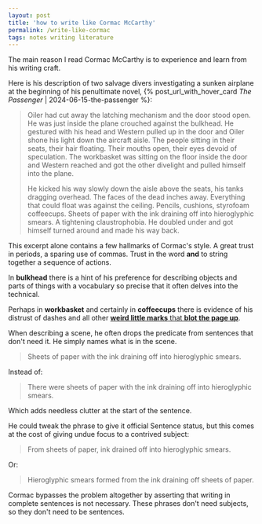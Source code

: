```yaml
---
layout: post
title: 'how to write like Cormac McCarthy'
permalink: /write-like-cormac
tags: notes writing literature
---
```


The main reason I read Cormac McCarthy is to experience and learn from his writing craft.
<!--more-->

Here is his description of two salvage divers investigating a sunken airplane at the beginning of his penultimate novel, {% post_url_with_hover_card _The Passenger_ | 2024-06-15-the-passenger %}:
> Oiler had cut away the latching mechanism and the door stood open.
> He was just inside the plane crouched against the bulkhead.
> He gestured with his head and Western pulled up in the door and Oiler shone his light down the aircraft aisle.
> The people sitting in their seats, their hair floating.
> Their mouths open, their eyes devoid of speculation.
> The workbasket was sitting on the floor inside the door and Western reached and got the other divelight and pulled himself into the plane.
>
> He kicked his way slowly down the aisle above the seats, his tanks dragging overhead.
> The faces of the dead inches away.
> Everything that could float was against the ceiling.
> Pencils, cushions, styrofoam coffeecups.
> Sheets of paper with the ink draining off into hieroglyphic smears.
> A tightening claustrophobia.
> He doubled under and got himself turned around and made his way back.

This excerpt alone contains a few hallmarks of Cormac's style.
A great trust in periods, a sparing use of commas.
Trust in the word **and** to string together a sequence of actions.

In **bulkhead** there is a hint of his preference for describing objects and parts of things with a vocabulary so precise that it often delves into the technical.

Perhaps in **workbasket** and certainly in **coffeecups** there is evidence of his distrust of dashes and all other [**weird little marks** that **blot the page up**](https://en.wikipedia.org/wiki/Cormac_McCarthy#Writing_approach_and_style).

When describing a scene, he often drops the predicate from sentences that don't need it.
He simply names what is in the scene.

> Sheets of paper with the ink draining off into hieroglyphic smears.

Instead of:
> There were sheets of paper with the ink draining off into hieroglyphic smears.

Which adds needless clutter at the start of the sentence.

He could tweak the phrase to give it official Sentence status, but this comes at the cost of giving undue focus to a contrived subject:
> From sheets of paper, ink drained off into hieroglyphic smears.

Or:
> Hieroglyphic smears formed from the ink draining off sheets of paper.

Cormac bypasses the problem altogether by asserting that writing in complete sentences is not necessary.
These phrases don't need subjects, so they don't need to be sentences.
